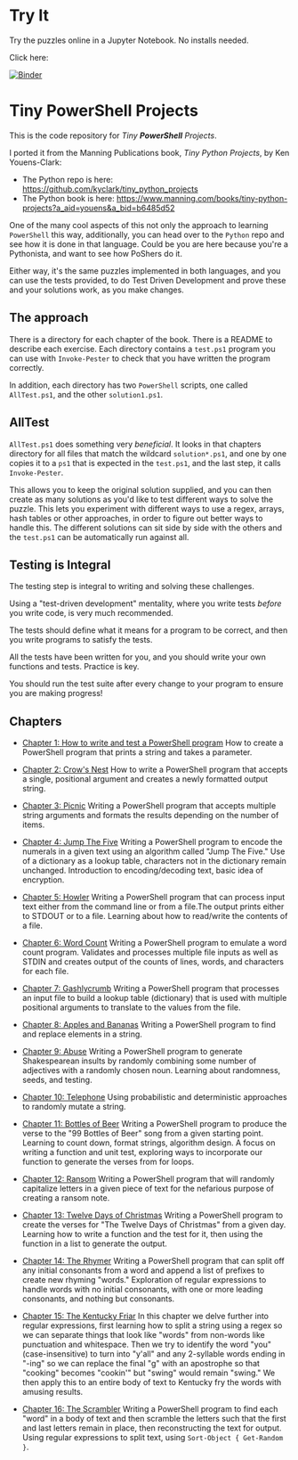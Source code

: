 # Try It

Try the puzzles online in a Jupyter Notebook. No installs needed.

Click here:

[![Binder](https://mybinder.org/badge_logo.svg)](https://mybinder.org/v2/gh/dfinke/Tiny-PowerShell-Projects/master)

# Tiny PowerShell Projects

This is the code repository for _Tiny **PowerShell** Projects_.

I ported it from the Manning Publications book, _Tiny Python Projects_, by Ken Youens-Clark:

- The Python repo is here: https://github.com/kyclark/tiny_python_projects
- The Python book is here: https://www.manning.com/books/tiny-python-projects?a_aid=youens&a_bid=b6485d52

One of the many cool aspects of this not only the approach to learning `PowerShell` this way, additionally, you can head over to the `Python` repo and see how it is done in that language. Could be you are here because you're a Pythonista, and want to see how PoShers do it.

Either way, it's the same puzzles implemented in both languages, and you can use the tests provided, to do Test Driven Development and prove these and your solutions work, as you make changes.

## The approach

There is a directory for each chapter of the book.
There is a README to describe each exercise.
Each directory contains a `test.ps1` program you can use with `Invoke-Pester` to check that you have written the program correctly.

In addition, each directory has two `PowerShell` scripts, one called `AllTest.ps1`, and the other `solution1.ps1`.

## AllTest

`AllTest.ps1` does something very _beneficial_. It looks in that chapters directory for all files that match the wildcard `solution*.ps1`, and one by one copies it to a `ps1` that is expected in the `test.ps1`, and the last step, it calls `Invoke-Pester`.

This allows you to keep the original solution supplied, and you can then create as many solutions as you'd like to test different ways to solve the puzzle. This lets you experiment with different ways to use a regex, arrays, hash tables or other approaches, in order to figure out better ways to handle this. The different solutions can sit side by side with the others and the `test.ps1` can be automatically run against all. 

## Testing is Integral
The testing step is integral to writing and solving these challenges.

Using a "test-driven development" mentality, where you write tests _before_ you write code, is very much recommended.

The tests should define what it means for a program to be correct, and then you write programs to satisfy the tests.

All the tests have been written for you, and you should write your own functions and tests.
Practice is key.

You should run the test suite after every change to your program to ensure you are making progress!

## Chapters

* [Chapter 1: How to write and test a PowerShell program]() How to create a PowerShell program that prints a string and takes a parameter.

* [Chapter 2: Crow's Nest]() How to write a PowerShell program that accepts a single, positional argument and creates a newly formatted output string.

* [Chapter 3: Picnic]() Writing a PowerShell program that accepts multiple string arguments and formats the results depending on the number of items.

* [Chapter 4: Jump The Five]() Writing a PowerShell program to encode the numerals in a given text using an algorithm called "Jump The Five." Use of a dictionary as a lookup table, characters not in the dictionary remain unchanged. Introduction to encoding/decoding text, basic idea of encryption.

* [Chapter 5: Howler]() Writing a PowerShell program that can process input text either from the command line or from a file.The output prints either to STDOUT or to a file.  Learning about how to read/write the contents of a file.

* [Chapter 6: Word Count]() Writing a PowerShell program to emulate a word count program. Validates and processes multiple file inputs as well as STDIN and creates output of the counts of lines, words, and characters for each file.

* [Chapter 7: Gashlycrumb]() Writing a PowerShell program that processes an input file to build a lookup table (dictionary) that is used with multiple positional arguments to translate to the values from the file.

* [Chapter 8: Apples and Bananas]() Writing a PowerShell program to find and replace elements in a string.

* [Chapter 9: Abuse]() Writing a PowerShell program to generate Shakespearean insults by randomly combining some number of adjectives with a randomly chosen noun. Learning about randomness, seeds, and testing.

* [Chapter 10: Telephone]() Using probabilistic and deterministic approaches to randomly mutate a string.

* [Chapter 11: Bottles of Beer]() Writing a PowerShell program to produce the verse to the "99 Bottles of Beer" song from a given starting point. Learning to count down, format strings, algorithm design. A focus on writing a function and unit test, exploring ways to incorporate our function to generate the verses from for loops.

* [Chapter 12: Ransom]() Writing a PowerShell program that will randomly capitalize letters in a given piece of text for the nefarious purpose of creating a ransom note.

* [Chapter 13: Twelve Days of Christmas]() Writing a PowerShell program to create the verses for "The Twelve Days of Christmas" from a given day. Learning how to write a function and the test for it, then using the function in a list to generate the output.

* [Chapter 14: The Rhymer]() Writing a PowerShell program that can split off any initial consonants from a word and append a list of prefixes to create new rhyming "words." Exploration of regular expressions to handle words with no initial consonants, with one or more leading consonants, and nothing but consonants.

* [Chapter 15: The Kentucky Friar]() In this chapter we delve further into regular expressions, first learning how to split a string using a regex so we can separate things that look like "words" from non-words like punctuation and whitespace. Then we try to identify the word "you" (case-insensitive) to turn into "y'all" and any 2-syllable words ending in "-ing" so we can replace the final "g" with an apostrophe so that "cooking" becomes "cookin'" but "swing" would remain "swing." We then apply this to an entire body of text to Kentucky fry the words with amusing results.

* [Chapter 16: The Scrambler]() Writing a PowerShell program to find each "word" in a body of text and then scramble the letters such that the first and last letters remain in place, then reconstructing the text for output. Using regular expressions to split text, using `Sort-Object { Get-Random }`.

<!-- * [Chapter 17: Mad Libs]() Writing a PowerShell program to play the classic Mad Libs game. Reading an input file with placeholders for parts of speech like "adjective" or "noun." Getting the inputs to replace those from the user interactively via the "input()" function or taking them from the command-line arguments. Using regular expressions to find and replace the placeholders. Learning about greedy regex and how to make them not greedy. Using the `re.findall()` and `re.sub()` functions. Using `sys.exit()` to prematurely exit a program with an error message/value. -->

<!-- # Videos

I've been making videos for each chapter on my YouTube channel:

https://www.youtube.com/user/kyclark

Here are the videos I've completed so far:

* [Chapter 1: How to write and test a Python program](https://www.youtube.com/playlist?list=PLhOuww6rJJNP7UvTeF6_tQ1xcubAs9hvO): How to create a Python program, understanding comments and the shebang, how to make a program executable and install into your $PATH, how to write a main() function, add docstrings, format your code, and run tests.

* [Chapter 2: Crow's Nest](https://www.youtube.com/playlist?list=PLhOuww6rJJNPBqIwfD-0RedqsitBliLhT): How to write a Python program that accepts a single, positional argument and creates a newly formatted output string.

* [Chapter 3: Picnic](https://www.youtube.com/playlist?list=PLhOuww6rJJNMuQohHrNxRjhFTR9UlUOIa): Writing a Python program that accepts multiple string arguments and formats the results depending on the number of items.

* [Chapter 4: Jump The Five](https://www.youtube.com/playlist?list=PLhOuww6rJJNNd1Mbu3h6SGfhD-8rRxLTp): Writing a Python program to encode the numerals in a given text using an algorithm called "Jump The Five." Use of a dictionary as a lookup table, characters not in the dictionary remain unchanged. Introduction to encoding/decoding text, basic idea of encryption.

* [Chapter 5: Howler](https://www.youtube.com/playlist?list=PLhOuww6rJJNNzo5zqtx0388myQkUKyrQz): Writing a Python program that can process input text either from the command line or from a file.The output prints either to STDOUT or to a file.  Learning about "os.path.isfile", how to "open" a file handle for reading/writing, how to read/write the contents of a file.

* [Chapter 6: Word Count](https://www.youtube.com/playlist?list=PLhOuww6rJJNOGPw5Mu5FyhnumZjb9F6kk): Writing a Python program to emulate the `wc` (word count) program. Validates and processes multiple file inputs as well as STDIN and creates output of the counts of lines, words, and bytes for each file optionally with a "total" if more than one file is provided.

* [Chapter 7: Gashlycrumb](https://www.youtube.com/playlist?list=PLhOuww6rJJNMxWy34-9jlD2ulZxaA7mxV): Writing a Python program that processes an input file to build a lookup table (dictionary) that is used with multiple positional arguments to translate to the values from the file.

* [Chapter 8: Apples and Bananas](https://www.youtube.com/playlist?list=PLhOuww6rJJNMe_qrKzw6jtxzHkTOszozs): Writing a Python program to find and replace elements in a string. Exploring multiple ways to write the same idea from for loops to list comprehensions to higher-order functions like map().

* [Chapter 9: Abuse](https://www.youtube.com/playlist?list=PLhOuww6rJJNOWShq53st6NjXacHHaJurn): Writing a Python program to generate Shakespearean insults by randomly combining some number of adjectives with a randomly chosen noun. Learning about randomness, seeds, testing, how to use triple-quoted strings.

* [Chapter 10: Telephone](https://www.youtube.com/playlist?list=PLhOuww6rJJNN0T5ZKUFuEDo3ykOs1zxPU): Using probabalistic and deterministc approaches to randomly mutating a string.

* [Chapter 11: Bottles of Beer](https://www.youtube.com/playlist?list=PLhOuww6rJJNNGDXdGGfp3RDXBMhJwj0Ij): Writing a Python program to produce the verse to the "99 Bottles of Beer" song from a given starting point. Learning to count down, format strings, algorithm design. A focus on writing a function and unit test, exploring ways to incorporate our function to generate the verses from for loops to list comprehensions to map().

* [Chapter 12: Ransom](https://www.youtube.com/playlist?list=PLhOuww6rJJNMxWhckg7FO4cEx57WgHbd_): Writing a Python program that will randomly capitalize letters in a given piece of text for the nefarious purpose of creating a ransom note. Exploration of for loops, list comprehensions, and the map() function.

* [Chapter 13: Twelve Days of Christmas](https://www.youtube.com/playlist?list=PLhOuww6rJJNNZEMX12PE1OvSKy02UQoB4): Writing a Python program to create the verses for "The Twelve Days of Christmas" from a given day. Learning how to write a function and the test for it, then using the function in a list comprehension and a map to generate the output.

* [Chapter 14: The Rhymer](https://www.youtube.com/playlist?list=PLhOuww6rJJNPNn2qa5ATHJ0qd-JUgM_s0): Writing a Python program that can split off any initial consonants from a word and append a list of prefixes to create new rhyming "words." Exploration of regular expressions to handle words with no initial consonants, with one or more leading consonants, and nothing but consonants. Writing a `stemmer()` function and the `test_stemmer()` function to understand it. Using list comprehensions with guard statements and how that relates to the `filter()` function.

* [Chapter 15: The Kentucky Friar](https://www.youtube.com/playlist?list=PLhOuww6rJJNMflxi3aRAQTqG7mvOXRObW): In this chapter we delve further into regular expressions, first learning how to split a string using a regex so we can separate things that look like "words" from non-words like punctuation and whitespace. Then we try to identify the word "you" (case-insensitive) to turn into "y'all" and any 2-syllable words ending in "-ing" so we can replace the final "g" with an apostrophe so that "cooking" becomes "cookin'" but "swing" would remain "swing." We then apply this to an entire body of text to Kentucky fry the words with amusing results.

* [Chapter 16: The Scrambler](https://www.youtube.com/playlist?list=PLhOuww6rJJNPcLby3JXlKSo6duCIjh93S): Writing a Python program to find each "word" in a body of text and then scramble the letters such that the first and last letters remain in place, then reconstructing the text for output. Using regular expressions to split text, using `random.shuffle()` and understanding in-place mutation vs returning a new value. Comparing `for` loops to list comprehensions and the "map()" function.

* [Chapter 17: Mad Libs](https://www.youtube.com/playlist?list=PLhOuww6rJJNPnNx_Emds00y2RX1Tbk59r): Writing a Python program to play the classic Mad Libs game. Reading an input file with placeholders for parts of speech like "adjective" or "noun." Getting the inputs to replace those from the user interactively via the "input()" function or taking them from the command-line arguments. Using regular expressions to find and replace the placeholders. Learning about greedy regex and how to make them not greedy. Using the `re.findall()` and `re.sub()` functions. Using `sys.exit()` to prematurely exit a program with an error message/value.

# Forking GitHub repo

First use the GitHub interface to "fork" this repository into your own account. Then do `git clone` of *your* repository to get a local copy. Inside that checkout, do:

````
git remote add upstream https://github.com/kyclark/tiny_python_projects.git 
````

This will allow you to `git pull upstream master` in order to get updates. When you create new files, `git add/commit/push` them to *your* repository. (Please do not create pull requests on *my* repository -- unless, of course, you have suggestions for improving my repo!).

# Copyright

© Ken Youens-Clark 2019-2020 -->
